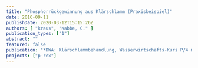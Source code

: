 ```yaml
---
title: "Phosphorrückgewinnung aus Klärschlamm (Praxisbeispiel)"
date: 2016-09-11
publishDate: 2020-03-12T15:15:26Z
authors: [ "kraus", "Kabbe, C." ]
publication_types: ["1"]
abstract: ""
featured: false
publication: "*DWA: Klärschlammbehandlung, Wasserwirtschafts-Kurs P/4 mit begleitender Fachausstellung*"
projects: ["p-rex"]
---
```


